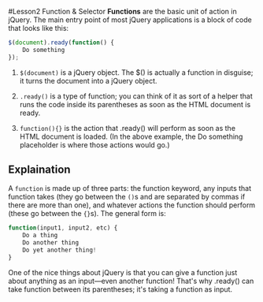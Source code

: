 #Lesson2 Function & Selector
**Functions** are the basic unit of action in jQuery. The main entry point of most jQuery applications is a block of code that looks like this:

```javascript
$(document).ready(function() {
    Do something
});
```

1. `$(document)` is a jQuery object. The $() is actually a function in disguise; it turns the document into a jQuery object.

2. `.ready()` is a type of function; you can think of it as sort of a helper that runs the code inside its parentheses as soon as the HTML document is ready.

3. `function(){}` is the action that .ready() will perform as soon as the HTML document is loaded. (In the above example, the Do something placeholder is where those actions would go.)


## Explaination 
A `function` is made up of three parts: the function keyword, any inputs that function takes (they go between the `()`s and are separated by commas if there are more than one), and whatever actions the function should perform (these go between the `{}`s). The general form is:

```javascript
function(input1, input2, etc) {
    Do a thing
    Do another thing
    Do yet another thing!
}
```

One of the nice things about jQuery is that you can give a function just about anything as an input—even another function! That's why .ready() can take function between its parentheses; it's taking a function as input.